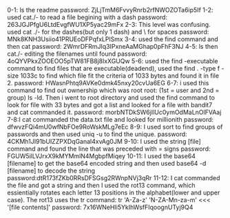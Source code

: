 0-1: ls the readme
  password: ZjLjTmM6FvvyRnrb2rfNWOZOTa6ip5If
1-2: used cat./- to read a file begining with a dash
  password: 263JGJPfgU6LtdEvgfWU1XP5yac29mFx
2-3: This level was confusing. used cat ./- for the dashes(but only 1 dash) and \ for spaces
  password: MNk8KNH3Usiio41PRUEoDFPqfxLPlSmx
3-4: used the find command and then cat
  password: 2WmrDFRmJIq3IPxneAaMGhap0pFhF3NJ
4-5: ls then cat./- editing the filenames until found
  password: 4oQYVPkxZOOEOO5pTW81FB8j8lxXGUQw
5-6: used the find -executable command to find files that are executable(deadend), used the find . -type f -size 1033c to find which file fit the criteria of 1033 bytes and found it in file 2. 
  password: HWasnPhtq9AVKe0dmk45nxy20cvUa6EG
6-7: i used this command to find out ownership which was root root: (1st = user and 2nd = group) ls -ld. Then i went to root directory and used the find command to look for file with 33 bytes and got a list and looked for a file with bandit7 and cat commanded it.
  password: morbNTDkSW6jIlUc0ymOdMaLnOlFVAaj
7-8:I cat commanded the data.txt file and looked for millionith
  password: dfwvzFQi4mU0wfNbFOe9RoWskMLg7eEc
8-9: I used sort to find groups of passwords and then used uniq -u to find the unique. 
  password: 4CKMh1JI91bUIZZPXDqGanal4xvAg0JM
9-10: I used the string [file] command and found the line that was preceded with = signs
  password: FGUW5ilLVJrxX9kMYMmlN4MgbpfMiqey
10-11: I used the base64 [filename] to get the base64 encoded string and then used base64 -d [filename] to decode the string
  password:dtR173fZKb0RRsDFSGsg2RWnpNVj3qRr
11-12: I cat commanded the file and got a string and then I used the rot13 command, which essientially rotates each letter 13 positions in the alphabet(lower and upper case). The rot13 uses the tr command: tr 'A-Za-z' 'N-ZA-Mn-za-m' <<< '[file contents]'
  password: 7x16WNeHIi5YkIhWsfFIqoognUTyj9Q4
  


